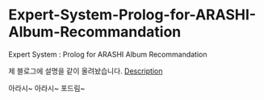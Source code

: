 # Expert-System-Prolog-for-ARASHI-Album-Recommandation
Expert System : Prolog for ARASHI Album Recommandation

제 블로그에 설명을 같이 올려놨습니다.
[Description](https://blog.naver.com/solbon1212/222548361088)


아라시~ 아라시~ 포드림~
